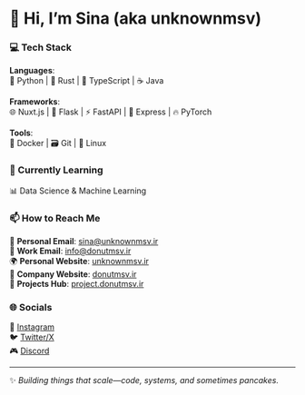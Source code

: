 # 👋 Hi, I’m Sina (aka unknownmsv)  

### 💻 Tech Stack  
**Languages**:  
🐍 Python | 🦀 Rust | 📜 TypeScript | ☕ Java  

**Frameworks**:  
🌐 Nuxt.js | 🍶 Flask | ⚡ FastAPI | 🚂 Express | 🔥 PyTorch  

**Tools**:  
🐳 Docker | 🗃️ Git | 🐧 Linux  

### 🌱 Currently Learning  
📊 Data Science & Machine Learning  

### 📫 How to Reach Me  
📧 **Personal Email**: [sina@unknownmsv.ir](mailto:sina@unknownmsv.ir)  
🏢 **Work Email**: [info@donutmsv.ir](mailto:info@donutmsv.ir)  
🌍 **Personal Website**: [unknownmsv.ir](https://unknownmsv.ir)  
🏢 **Company Website**: [donutmsv.ir](https://donutmsv.ir)  
🚀 **Projects Hub**: [project.donutmsv.ir](https://project.donutmsv.ir)  

### 🌐 Socials  
📸 [Instagram](https://instagram.com/unknownmsvv)  
🐦 [Twitter/X](https://twitter.com/unknownmsv)  
🎮 [Discord](https://discord.com/users/unknownmsv)  

---  
✨ *Building things that scale—code, systems, and sometimes pancakes.*  
